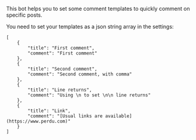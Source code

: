 This bot helps you to set some comment templates to quickly comment on specific posts.

You need to set your templates as a json string array in the settings:

```
[
    {
        "title": "First comment",
        "comment": "First comment"
    },
    {
        "title": "Second comment",
        "comment": "Second comment, with comma"
    },
    {
        "title": "Line returns",
        "comment": "Using \n to set \n\n line returns"
    },
    {
        "title": "Link",
        "comment": "[Usual links are available](https://www.perdu.com)"
    }
]
```